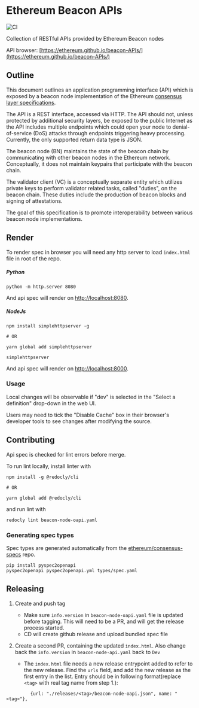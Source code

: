 # Ethereum Beacon APIs

![CI](https://github.com/ethereum/beacon-APIs/workflows/CI/badge.svg)

Collection of RESTful APIs provided by Ethereum Beacon nodes

API browser: [https://ethereum.github.io/beacon-APIs/](https://ethereum.github.io/beacon-APIs/)

## Outline

This document outlines an application programming interface (API) which is exposed by a beacon node implementation of the Ethereum [consensus layer specifications](https://github.com/ethereum/consensus-specs).

The API is a REST interface, accessed via HTTP. The API should not, unless protected by additional security layers, be exposed to the public Internet as the API includes multiple endpoints which could open your node to denial-of-service (DoS) attacks through endpoints triggering heavy processing.
 Currently, the only supported return data type is JSON.

The beacon node (BN) maintains the state of the beacon chain by communicating with other beacon nodes in the Ethereum network.
Conceptually, it does not maintain keypairs that participate with the beacon chain.

The validator client (VC) is a conceptually separate entity which utilizes private keys
to perform validator related tasks, called "duties", on the beacon chain.
 These duties include the production of beacon blocks and signing of attestations.

The goal of this specification is to promote interoperability between various beacon node implementations.

## Render
To render spec in browser you will need any http server to load `index.html` file
in root of the repo.

##### Python
```
python -m http.server 8080
```
And api spec will render on [http://localhost:8080](http://localhost:8080).

##### NodeJs
```
npm install simplehttpserver -g

# OR

yarn global add simplehttpserver

simplehttpserver
```
And api spec will render on [http://localhost:8000](http://localhost:8000).

### Usage

Local changes will be observable if "dev" is selected in the "Select a definition" drop-down in the web UI.

Users may need to tick the "Disable Cache" box in their browser's developer tools to see changes after modifying the source.

## Contributing
Api spec is checked for lint errors before merge.

To run lint locally, install linter with
```
npm install -g @redocly/cli

# OR

yarn global add @redocly/cli
```
and run lint with
```
redocly lint beacon-node-oapi.yaml
```

### Generating spec types

Spec types are generated automatically from the [ethereum/consensus-specs](https://github.com/ethereum/consensus-specs) repo.

```
pip install pyspec2openapi
pyspec2openapi pyspec2openapi.yml types/spec.yaml
```

## Releasing

1. Create and push tag

   - Make sure `info.version` in `beacon-node-oapi.yaml` file is updated before tagging.  This will need to be a PR, and will get the release process started.
   - CD will create github release and upload bundled spec file

2. Create a second PR, containing the updated `index.html`. Also change back the `info.version` in `beacon-node-api.yaml` back to `Dev`

   - The `index.html` file needs a new release entrypoint added to refer to the new release. Find the `urls` field, 
     and add the new release as the first entry in the list.
     Entry should be in following format(replace `<tag>` with real tag name from step 1.):
```
         {url: "./releases/<tag>/beacon-node-oapi.json", name: "<tag>"},
```
